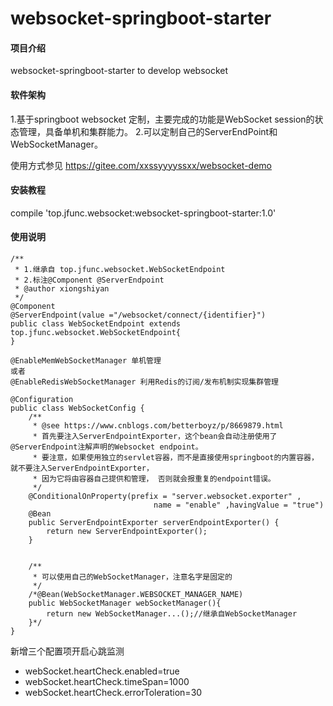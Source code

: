 # websocket-springboot-starter

#### 项目介绍
websocket-springboot-starter to develop websocket

#### 软件架构
1.基于springboot websocket 定制，主要完成的功能是WebSocket session的状态管理，具备单机和集群能力。
2.可以定制自己的ServerEndPoint和WebSocketManager。

使用方式参见 https://gitee.com/xxssyyyyssxx/websocket-demo
#### 安装教程

compile 'top.jfunc.websocket:websocket-springboot-starter:1.0'

#### 使用说明

```
/**
 * 1.继承自 top.jfunc.websocket.WebSocketEndpoint
 * 2.标注@Component @ServerEndpoint
 * @author xiongshiyan
 */
@Component
@ServerEndpoint(value ="/websocket/connect/{identifier}")
public class WebSocketEndpoint extends top.jfunc.websocket.WebSocketEndpoint{
}
```

```
@EnableMemWebSocketManager 单机管理
或者
@EnableRedisWebSocketManager 利用Redis的订阅/发布机制实现集群管理
```

```
@Configuration
public class WebSocketConfig {
    /**
     * @see https://www.cnblogs.com/betterboyz/p/8669879.html
     * 首先要注入ServerEndpointExporter，这个bean会自动注册使用了@ServerEndpoint注解声明的Websocket endpoint。
     * 要注意，如果使用独立的servlet容器，而不是直接使用springboot的内置容器，就不要注入ServerEndpointExporter，
     * 因为它将由容器自己提供和管理， 否则就会报重复的endpoint错误。
     */
    @ConditionalOnProperty(prefix = "server.websocket.exporter" ,
                                name = "enable" ,havingValue = "true")
    @Bean
    public ServerEndpointExporter serverEndpointExporter() {
        return new ServerEndpointExporter();
    }


    /**
     * 可以使用自己的WebSocketManager，注意名字是固定的
     */
    /*@Bean(WebSocketManager.WEBSOCKET_MANAGER_NAME)
    public WebSocketManager webSocketManager(){
        return new WebSocketManager...();//继承自WebSocketManager
    }*/
}
```


新增三个配置项开启心跳监测

- webSocket.heartCheck.enabled=true
- webSocket.heartCheck.timeSpan=1000
- webSocket.heartCheck.errorToleration=30